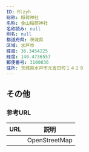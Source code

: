 ```yaml
---
ID: Rlzyh
総称: 稲荷神社
名称: 金山稲荷神社
名称読み: null
別名: null
都道府県: 茨城県
区域: 水戸市
緯度: 36.3454225
経度: 140.4736557
郵便番号: 3100836
住所: 茨城県水戸市元吉田町１４２９
---
```


## その他

### 参考URL

| URL | 説明          |
| --- | ------------- |
|     | OpenStreetMap |
